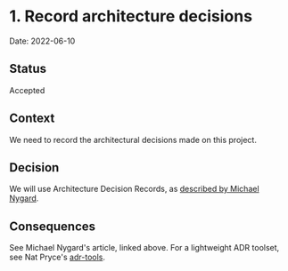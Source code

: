 # 1. Record architecture decisions

Date: 2022-06-10

## Status

Accepted

## Context

We need to record the architectural decisions made on this project.

## Decision

We will use Architecture Decision Records, as
[described by Michael Nygard](http://thinkrelevance.com/blog/2011/11/15/documenting-architecture-decisions).

## Consequences

See Michael Nygard's article, linked above. For a lightweight ADR toolset, see
Nat Pryce's [adr-tools](https://github.com/npryce/adr-tools).
